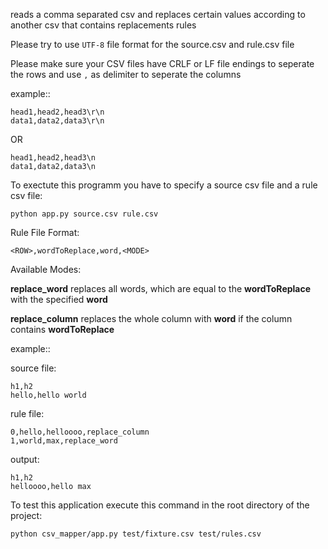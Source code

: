 reads a comma separated csv and replaces certain values according to another csv that contains replacements rules

Please try to use ```UTF-8``` file format for the source.csv and rule.csv file

Please make sure your CSV files have CRLF or LF file endings to seperate the rows
and use ```,``` as delimiter to seperate the columns

example::


	head1,head2,head3\r\n
	data1,data2,data3\r\n

OR

	head1,head2,head3\n
	data1,data2,data3\n
	

To exectute this programm you have to specify a source csv file and a rule csv file:
```
python app.py source.csv rule.csv
```

Rule File Format:
```
<ROW>,wordToReplace,word,<MODE>
```

Available Modes:

**replace_word** replaces all words, which are equal to the **wordToReplace** with the specified **word**

**replace_column** replaces the whole column with **word** if the column contains **wordToReplace**


example::

source file:
```
h1,h2
hello,hello world
```

rule file:

```
0,hello,helloooo,replace_column
1,world,max,replace_word
```

output:
```
h1,h2
helloooo,hello max
```

To test this application execute this command in the root directory of the project:
```
python csv_mapper/app.py test/fixture.csv test/rules.csv
```